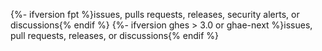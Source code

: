 {%- ifversion fpt %}issues, pulls requests, releases, security alerts, or discussions{% endif %}
{%- ifversion ghes > 3.0 or ghae-next %}issues, pull requests, releases, or discussions{% endif %}
